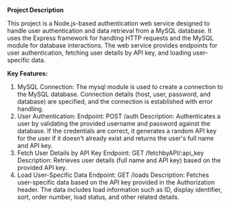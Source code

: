 **Project Description**

This project is a Node.js-based authentication web service designed to handle user authentication and data retrieval from a MySQL database. It uses the Express framework for handling HTTP requests and the MySQL module for database interactions. The web service provides endpoints for user authentication, fetching user details by API key, and loading user-specific data.

**Key Features:**

1. MySQL Connection:
The mysql module is used to create a connection to the MySQL database.
Connection details (host, user, password, and database) are specified, and the connection is established with error handling.
2. User Authentication:
Endpoint: POST /auth
Description: Authenticates a user by validating the provided username and password against the database. If the credentials are correct, it generates a random API key for the user if it doesn't already exist and returns the user's full name and API key.
3. Fetch User Details by API Key
Endpoint: GET /fetchbyAPI/:api_key
Description: Retrieves user details (full name and API key) based on the provided API key.
4. Load User-Specific Data
Endpoint: GET /loads
Description: Fetches user-specific data based on the API key provided in the Authorization header. The data includes load information such as ID, display identifier, sort, order number, load status, and other related details.
